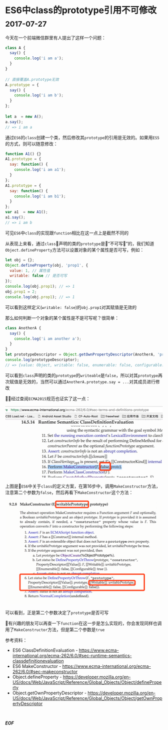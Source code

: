 <h1>ES6中class的prototype引用不可修改<sub>2017-07-27</sub></h1>

今天在一个前端微信群里有人提出了这样一个问题：

```js
class A {
  say() {
    console.log('i am a');
  }
}

// 直接覆盖A.prototype无效
A.prototype = {
  say() {
    console.log('i am b');
  }
};

let a  = new A();
a.say();
// => i am a
```

通过`ES6`的`class`创建一个类，然后修改其`prototype`的引用是无效的。如果用`ES5`的方式，则可以随意修改：

```js
function A1() {}
A1.prototype = {
  say: function() {
    console.log('i am a1');
  }
};
A1.prototype = {
  say: function() {
    console.log('i am b1');
  }
};
var a1  = new A1();
a1.say();
// => i am b
```

可见`ES6`中`class`的实现跟`function`相比在这一点上是截然不同的

从表现上来看，通过`class`声明的类的`prototype`是“不可写”的，我们知道`Object.defineProperty`方法可以设置对象的某个属性是否可写，例如：

```js
let obj = {};
Object.defineProperty(obj, 'prop1', {
  value: 1, // 属性值
  writable: false // 是否可写
});
console.log(obj.prop1); // => 1
obj.prop1 = 2;
console.log(obj.prop1); // => 1 
```

可以看到这样定义(`writable: false`)的`obj.prop1`对其赋值是无效的

那么如何判断一个对象的某个属性是不是可写呢？很简单：

```js
class AnotherA {
  say() {
    console.log('i am another a');
  }
}
let prototypeDescriptor = Object.getOwnPropertyDescriptor(AnotherA, 'prototype');
console.log(prototypeDescriptor);
// => {value: Object, writable: false, enumerable: false, configurable: false}
```

可以看到`class`声明的类的`prototype`的`writeable`是`false`，所以对其`prototype`再次赋值是无效的，当然可以通过`AnotherA.prototype.say = ...`对其成员进行修改

经过查阅`ECMA2015`规范也证实了这一点：

![es6-class-prototype1](../assets/es6-class-prototype1.jpeg)

上图是`ES6`中关于`class`的定义方案，在第16步中，调用`MakeConstructor`方法，注意第二个参数为`false`，然后再看下`MakeConstructor`这个方法：

![es6-class-prototype2](../assets/es6-class-prototype2.png)

可以看到，正是第二个参数决定了`prototype`是否可写

有兴趣的朋友可以再查一下`function`在这一步是怎么实现的，你会发现同样也调用了`MakeConstructor`方法，但是第二个参数是`true`

参考资料： 
- ES6 ClassDefinitionEvaluation - <https://www.ecma-international.org/ecma-262/6.0/#sec-runtime-semantics-classdefinitionevaluation>
- ES6 MakeConstructor - <https://www.ecma-international.org/ecma-262/6.0/#sec-makeconstructor>
- Object.defineProperty - <https://developer.mozilla.org/en-US/docs/Web/JavaScript/Reference/Global_Objects/Object/defineProperty>
- Object.getOwnPropertyDescriptor - <https://developer.mozilla.org/en-US/docs/Web/JavaScript/Reference/Global_Objects/Object/getOwnPropertyDescriptor>

<br/>
    
___EOF___

<br/>